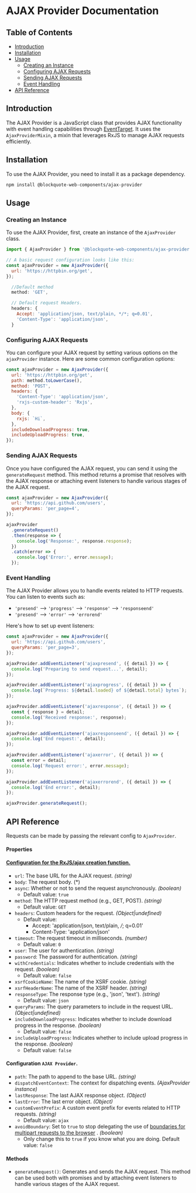 # AJAX Provider Documentation

## Table of Contents

- [Introduction](#introduction)
- [Installation](#installation)
- [Usage](#usage)
  - [Creating an Instance](#creating-an-instance)
  - [Configuring AJAX Requests](#configuring-ajax-requests)
  - [Sending AJAX Requests](#sending-ajax-requests)
  - [Event Handling](#event-handling)
- [API Reference](#api-reference)

## Introduction

The AJAX Provider is a JavaScript class that provides AJAX functionality with event handling capabilities through [EventTarget](https://developer.mozilla.org/en-US/docs/Web/API/EventTarget). It uses the `AjaxProviderMixin`, a mixin that leverages RxJS to manage AJAX requests efficiently.

## Installation

To use the AJAX Provider, you need to install it as a package dependency.

```bash
npm install @blockquote-web-components/ajax-provider
```

## Usage

### Creating an Instance

To use the AJAX Provider, first, create an instance of the `AjaxProvider` class.

```js
import { AjaxProvider } from '@blockquote-web-components/ajax-provider';

// A basic request configuration looks like this:
const ajaxProvider = new AjaxProvider({
  url: 'https://httpbin.org/get',
});
```

```js
  //Default method
  method: 'GET',

  // Default request Headers.
  headers: {
    Accept: 'application/json, text/plain, */*; q=0.01',
    'Content-Type': 'application/json',
  }
```

### Configuring AJAX Requests

You can configure your AJAX request by setting various options on the `ajaxProvider` instance. Here are some common configuration options:

```js
const ajaxProvider = new AjaxProvider({
  url: 'https://httpbin.org/get',
  path: method.toLowerCase(),
  method: 'POST',
  headers: {
    'Content-Type': 'application/json',
    'rxjs-custom-header': 'Rxjs',
  },
  body: {
    rxjs: `Hi`,
  },
  includeDownloadProgress: true,
  includeUploadProgress: true,
});
```

### Sending AJAX Requests

Once you have configured the AJAX request, you can send it using the `generateRequest` method. This method returns a promise that resolves with the AJAX response or attaching event listeners to handle various stages of the AJAX request.

```js
const ajaxProvider = new AjaxProvider({
  url: 'https://api.github.com/users',
  queryParams: 'per_page=4',
});

ajaxProvider
  .generateRequest()
  .then(response => {
    console.log('Response:', response.response);
  })
  .catch(error => {
    console.log('Error:', error.message);
  });
```

### Event Handling

The AJAX Provider allows you to handle events related to HTTP requests. You can listen to events such as:

- `'presend'` --> `'progress'` --> `'response'` --> `'responseend'`
- `'presend'` --> `'error'` --> `'errorend'`

Here's how to set up event listeners:

```js
const ajaxProvider = new AjaxProvider({
  url: 'https://api.github.com/users',
  queryParams: 'per_page=3',
});

ajaxProvider.addEventListener('ajaxpresend', ({ detail }) => {
  console.log('Preparing to send request...', detail);
});

ajaxProvider.addEventListener('ajaxprogress', ({ detail }) => {
  console.log(`Progress: ${detail.loaded} of ${detail.total} bytes`);
});

ajaxProvider.addEventListener('ajaxresponse', ({ detail }) => {
  const { response } = detail;
  console.log('Received response:', response);
});

ajaxProvider.addEventListener('ajaxresponseend', ({ detail }) => {
  console.log('End request:', detail);
});

ajaxProvider.addEventListener('ajaxerror', ({ detail }) => {
  const error = detail;
  console.log('Request error:', error.message);
});

ajaxProvider.addEventListener('ajaxerrorend', ({ detail }) => {
  console.log('End error:', detail);
});

ajaxProvider.generateRequest();
```

## API Reference

Requests can be made by passing the relevant config to `AjaxProvider`.

#### Properties

#### [Configuration for the RxJS/ajax creation function.](https://rxjs.dev/api/ajax/AjaxConfig)

- `url`: The base URL for the AJAX request. _(string)_
- `body`: The request body. (\*)
- `async`: Whether or not to send the request asynchronously. _(boolean)_
  - Default value: `true`
- `method`: The HTTP request method (e.g., GET, POST). _(string)_
  - Default value: `GET`
- `headers`: Custom headers for the request. _(Object|undefined)_
  - Default value:
    - Accept: 'application/json, text/plain, _/_; q=0.01'
    - Content-Type: 'application/json'
- `timeout`: The request timeout in milliseconds. _(number)_
  - Default value: `0`
- `user`: The user for authentication. _(string)_
- `password`: The password for authentication. _(string)_
- `withCredentials`: Indicates whether to include credentials with the request. _(boolean)_
  - Default value: `false`
- `xsrfCookieName`: The name of the XSRF cookie. _(string)_
- `xsrfHeaderName`: The name of the XSRF header. _(string)_
- `responseType`: The response type (e.g., 'json', 'text'). _(string)_
  - Default value: `json`
- `queryParams`: The query parameters to include in the request URL. _(Object|undefined)_
- `includeDownloadProgress`: Indicates whether to include download progress in the response. _(boolean)_
  - Default value: `false`
- `includeUploadProgress`: Indicates whether to include upload progress in the response. _(boolean)_
  - Default value: `false`

#### Configuration `AJAX Provider`.

- `path`: The path to append to the base URL. _(string)_
- `dispatchEventContext`: The context for dispatching events. _(AjaxProvider instance)_
- `lastResponse`: The last AJAX response object. _(Object)_
- `lastError`: The last error object. _(Object)_
- `customEventPrefix`: A custom event prefix for events related to HTTP requests. _(string)_
  - Default value: `ajax`
- `avoidBoundary`: Set to `true` to stop delegating the use of [boundaries for multipart requests to the browser](https://github.com/axios/axios/issues/4631) . _(boolean)_
  - Only change this to `true` if you know what you are doing.
    Default value: `false`

#### Methods

- `generateRequest()`: Generates and sends the AJAX request. This method can be used both with promises and by attaching event listeners to handle various stages of the AJAX request.
